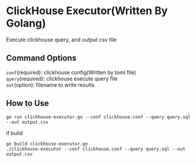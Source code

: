 # ClickHouse Executor(Written By Golang)
Execute clickhouse query, and output csv file

## Command Options
`conf`(required): clickhouse config(Written by toml file)  
`query`(required): clickhouse execute query file  
`out`(option): filename to write results  

## How to Use
```
go run clickhouse-executor.go --conf clickhouse.conf --query query.sql --out output.csv
```
if build
```
go build clickhouse-executor.go
./clickhouse-executor --conf clickhouse.conf --query query.sql --out output.csv
```

